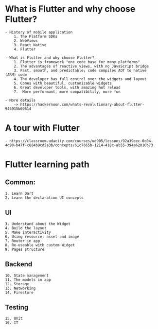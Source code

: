 # What is Flutter and why choose Flutter?
	- History of mobile application
		1. The Platform SDKs
		2. WebViews
		3. React Native
		4. Flutter

	- What is Flutter and why choose Flutter?
		1. Flutter is framework "one code base for many platforms" 
		2. The advantages of reactive views, with no JavaScript bridge
		3. Fast, smooth, and predictable; code compiles AOT to native (ARM) code
		4. The developer has full control over the widgets and layout
		5. Comes with beautiful, customizable widgets
		6. Great developer tools, with amazing hot reload
		7.  More performant, more compatibility, more fun

	- More details
		-> https://hackernoon.com/whats-revolutionary-about-flutter-946915b09514

# A tour with Flutter
	- https://classroom.udacity.com/courses/ud905/lessons/92a39eec-0c04-4d98-b47f-c884b9cd5a3b/concepts/61c7665b-1214-418c-ab55-394a62010b73

# Flutter learning path
## Common:
	1. Learn Dart
	2. Learn the declaration UI concepts

## UI
	3. Understand about the Widget
	4. Build the layout
	5. Make interactivity
	6. Using resource: asset and image
	7. Router in app
	8. Re-useable with custom Widget
	9. Pages structure

## Backend
	10. State management
	11. The models in app
	12. Storage
	13. Networking
	14. Firestore

## Testing
	15. Unit
	16. IT


